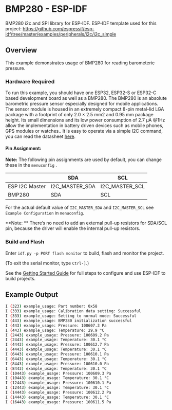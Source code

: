 # BMP280 - ESP-IDF

BMP280 i2c and SPI library for ESP-IDF.
ESP-IDF template used for this project: https://github.com/espressif/esp-idf/tree/master/examples/peripherals/i2c/i2c_simple

## Overview

This example demonstrates usage of BMP280 for reading barometeric pressure.

### Hardware Required

To run this example, you should have one ESP32, ESP32-S or ESP32-C based development board as well as a BMP280. The BMP280 is an absolute barometric pressure sensor especially designed for mobile applications. The sensor module is housed in an extremely compact 8-pin metal-lid LGA package with a footprint of only 2.0 × 2.5 mm2 and 0.95 mm package height. Its small dimensions and its low power consumption of 2.7 µA @1Hz allow the implementation in battery driven devices such as mobile phones, GPS modules or watches.. It is easy to operate via a simple I2C command, you can read the datasheet [here](https://www.bosch-sensortec.com/media/boschsensortec/downloads/datasheets/bst-bmp280-ds001.pdf).

#### Pin Assignment:

**Note:** The following pin assignments are used by default, you can change these in the `menuconfig` .

|                  | SDA             | SCL           |
| ---------------- | -------------- | -------------- |
| ESP I2C Master   | I2C_MASTER_SDA | I2C_MASTER_SCL |
| BMP280           | SDA            | SCL            |


For the actual default value of `I2C_MASTER_SDA` and `I2C_MASTER_SCL` see `Example Configuration` in `menuconfig`.

**Note: ** There’s no need to add an external pull-up resistors for SDA/SCL pin, because the driver will enable the internal pull-up resistors.

### Build and Flash

Enter `idf.py -p PORT flash monitor` to build, flash and monitor the project.

(To exit the serial monitor, type ``Ctrl-]``.)

See the [Getting Started Guide](https://docs.espressif.com/projects/esp-idf/en/latest/get-started/index.html) for full steps to configure and use ESP-IDF to build projects.

## Example Output

```bash
I (323) example_usage: Part number: 0x58
I (333) example_usage: Calibration data setting: Successful
I (333) example_usage: Setting to normal mode: Successful
I (443) example_usage: BMP280 initialization successful
I (443) example_usage: Pressure: 100607.3 Pa
I (443) example_usage: Temperature: 29.9 °C
I (2443) example_usage: Pressure: 100609.2 Pa
I (2443) example_usage: Temperature: 30.1 °C
I (4443) example_usage: Pressure: 100612.7 Pa
I (4443) example_usage: Temperature: 30.1 °C
I (6443) example_usage: Pressure: 100610.1 Pa
I (6443) example_usage: Temperature: 30.1 °C
I (8443) example_usage: Pressure: 100610.0 Pa
I (8443) example_usage: Temperature: 30.1 °C
I (10443) example_usage: Pressure: 100609.3 Pa
I (10443) example_usage: Temperature: 30.1 °C
I (12443) example_usage: Pressure: 100610.1 Pa
I (12443) example_usage: Temperature: 30.1 °C
I (14443) example_usage: Pressure: 100612.2 Pa
I (14443) example_usage: Temperature: 30.1 °C
I (16443) example_usage: Pressure: 100611.5 Pa
```
